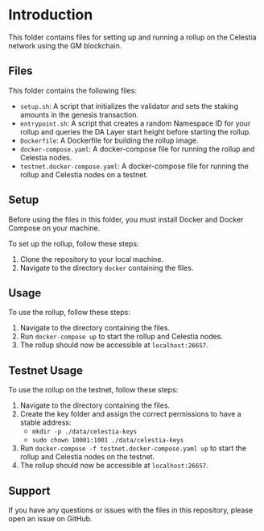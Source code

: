 # Introduction

This folder contains files for setting up and running a rollup on the Celestia network using the GM blockchain.

## Files

This folder contains the following files:

- `setup.sh`: A script that initializes the validator and sets the staking amounts in the genesis transaction.
- `entrypoint.sh`: A script that creates a random Namespace ID for your rollup and queries the DA Layer start height before starting the rollup.
- `Dockerfile`: A Dockerfile for building the rollup image.
- `docker-compose.yaml`: A docker-compose file for running the rollup and Celestia nodes.
- `testnet.docker-compose.yaml`: A docker-compose file for running the rollup and Celestia nodes on a testnet.

## Setup

Before using the files in this folder, you must install Docker and Docker Compose on your machine.

To set up the rollup, follow these steps:

1. Clone the repository to your local machine.
2. Navigate to the directory `docker` containing the files.

## Usage

To use the rollup, follow these steps:

1. Navigate to the directory containing the files.
2. Run `docker-compose up` to start the rollup and Celestia nodes.
3. The rollup should now be accessible at `localhost:26657`.

## Testnet Usage

To use the rollup on the testnet, follow these steps:

1. Navigate to the directory containing the files.
2. Create the key folder and assign the correct permissions to have a stable address:
    - `mkdir -p ./data/celestia-keys`
    - `sudo chown 10001:1001 ./data/celestia-keys`
3. Run `docker-compose -f testnet.docker-compose.yaml up` to start the rollup and Celestia nodes on the testnet.
4. The rollup should now be accessible at `localhost:26657`.

## Support

If you have any questions or issues with the files in this repository, please open an issue on GitHub.
